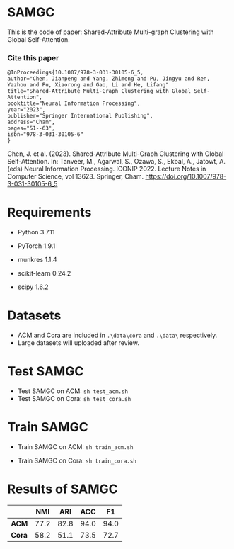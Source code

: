 #  SAMGC

This is the code of paper: Shared-Attribute Multi-graph Clustering with Global Self-Attention.

### Cite this paper
~~~
@InProceedings{10.1007/978-3-031-30105-6_5,
author="Chen, Jianpeng and Yang, Zhimeng and Pu, Jingyu and Ren, Yazhou and Pu, Xiaorong and Gao, Li and He, Lifang"
title="Shared-Attribute Multi-Graph Clustering with Global Self-Attention",
booktitle="Neural Information Processing",
year="2023",
publisher="Springer International Publishing",
address="Cham",
pages="51--63",
isbn="978-3-031-30105-6"
}
~~~
Chen, J. et al. (2023). Shared-Attribute Multi-Graph Clustering with Global Self-Attention. In: Tanveer, M., Agarwal, S., Ozawa, S., Ekbal, A., Jatowt, A. (eds) Neural Information Processing. ICONIP 2022. Lecture Notes in Computer Science, vol 13623. Springer, Cham. https://doi.org/10.1007/978-3-031-30105-6_5


# Requirements

* Python 3.7.11

* PyTorch 1.9.1

* munkres 1.1.4

* scikit-learn 0.24.2

* scipy 1.6.2


# Datasets

* ACM and Cora are included in `.\data\cora` and `.\data\` respectively.
* Large datasets will uploaded after review.

# Test SAMGC

* Test SAMGC on ACM: `sh test_acm.sh`
* Test SAMGC on Cora: `sh test_cora.sh`

# Train SAMGC

* Train SAMGC on ACM: `sh train_acm.sh`

* Train SAMGC on Cora: `sh train_cora.sh`

# Results of SAMGC

|          | NMI  | ARI  | ACC  | F1   |
| :------- | ---- | ---- | ---- | ---- |
| **ACM**  | 77.2 | 82.8 | 94.0 | 94.0 |
| **Cora** | 58.2 | 51.1 | 73.5 | 72.7 |






